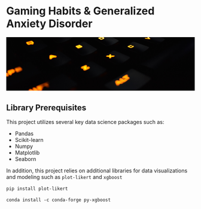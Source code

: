# Gaming Habits & Generalized Anxiety Disorder 
![Gaming Setup](https://github.com/asoylatte03/osf_gaminganxiety/blob/main/images/blurrystock-HIbAmybJHVs-unsplash.jpg)

## Library Prerequisites
This project utilizes several key data science packages such as: 
- Pandas
- Scikit-learn
- Numpy
- Matplotlib
- Seaborn

In addition, this project relies on additional libraries for data visualizations and modeling such as `plot-likert` and `xgboost`
```
pip install plot-likert  
```
```
conda install -c conda-forge py-xgboost
```
